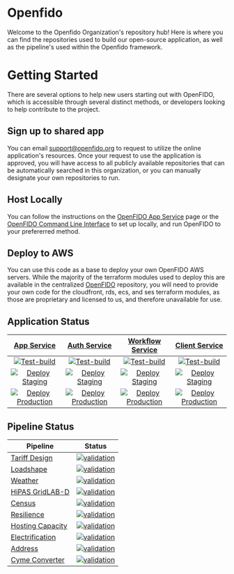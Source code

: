 # Openfido

Welcome to the Openfido Organization's repository hub! Here is where you can find the repositories used to build our open-source application, as well as the pipeline's used within the Openfido framework.

# Getting Started
There are several options to help new users starting out with OpenFIDO, which is accessible through several distinct methods, or developers looking to help contribute to the project. 
	
## Sign up to shared app
You can email support@openfido.org to request to utilize the online application's resources. Once your request to use the application is approved, you will have access to all publicly available repositories that can be automatically searched in this organization, or you can manually designate your own repositories to run.

## Host Locally
You can follow the instructions on the [OpenFIDO App Service](https://github.com/openfido/openfido-app-service) page or the [OpenFIDO Command Line Interface](https://github.com/openfido/cli) to set up locally, and run OpenFIDO to your prefererred method. 

## Deploy to AWS
You can use this code as a base to deploy your own OpenFIDO AWS servers. While the majority of the terraform modules used to deploy this are available in the centralized [OpenFIDO](https://github.com/openfido/openfido) repository, you will need to provide your own code for the cloudfront, rds, ecs, and ses terraform modules, as those are proprietary and licensed to us, and therefore unavailable for use. 


## Application Status

| [App Service](https://github.com/openfido/openfido-app-service) | [Auth Service](https://github.com/openfido/openfido-auth-service) | [Workflow Service](https://github.com/openfido/openfido-workflow-service) | [Client Service](https://github.com/openfido/openfido-client)
| :---: | :---: | :---: | :---: |
| [![Test-build](https://github.com/openfido/openfido-app-service/actions/workflows/test-build.yml/badge.svg)](https://github.com/openfido/openfido-app-service/actions/workflows/test-build.yml) | [![Test-build](https://github.com/openfido/openfido-auth-service/actions/workflows/test-build.yml/badge.svg)](https://github.com/openfido/openfido-auth-service/actions/workflows/test-build.yml) | [![Test-build](https://github.com/openfido/openfido-workflow-service/actions/workflows/test-build.yml/badge.svg)](https://github.com/openfido/openfido-workflow-service/actions/workflows/test-build.yml) | [![Test-build](https://github.com/openfido/openfido-client/actions/workflows/test-build.yml/badge.svg?branch=master)](https://github.com/openfido/openfido-client/actions/workflows/test-build.yml) |
| [![Deploy Staging](https://github.com/openfido/openfido-app-service/actions/workflows/docker-deploy-stage.yml/badge.svg?branch=develop)](https://github.com/openfido/openfido-app-service/actions/workflows/docker-deploy-stage.yml) | [![Deploy Staging](https://github.com/openfido/openfido-auth-service/actions/workflows/docker-deploy-stage.yml/badge.svg)](https://github.com/openfido/openfido-auth-service/actions/workflows/docker-deploy-stage.yml) | [![Deploy Staging](https://github.com/openfido/openfido-workflow-service/actions/workflows/docker-deploy-stage.yml/badge.svg)](https://github.com/openfido/openfido-workflow-service/actions/workflows/docker-deploy-stage.yml) | [![Deploy Staging](https://github.com/openfido/openfido-client/actions/workflows/docker-deploy-stage.yml/badge.svg?branch=develop)](https://github.com/openfido/openfido-client/actions/workflows/docker-deploy-stage.yml) |
| [![Deploy Production](https://github.com/openfido/openfido-app-service/actions/workflows/docker-deploy-prod.yml/badge.svg)](https://github.com/openfido/openfido-app-service/actions/workflows/docker-deploy-prod.yml) | [![Deploy Production](https://github.com/openfido/openfido-auth-service/actions/workflows/docker-deploy-prod.yml/badge.svg)](https://github.com/openfido/openfido-auth-service/actions/workflows/docker-deploy-prod.yml) | [![Deploy Production](https://github.com/openfido/openfido-workflow-service/actions/workflows/docker-deploy-prod.yml/badge.svg)](https://github.com/openfido/openfido-workflow-service/actions/workflows/docker-deploy-prod.yml) | [![Deploy Production](https://github.com/openfido/openfido-client/actions/workflows/docker-deploy-prod.yml/badge.svg)](https://github.com/openfido/openfido-client/actions/workflows/docker-deploy-prod.yml) |

## Pipeline Status

Pipeline  | Status
------------- | -------------
[Tariff Design](https://github.com/openfido/tariff_design)  | [![validation](https://github.com/openfido/tariff_design/actions/workflows/main.yml/badge.svg)](https://github.com/openfido/tariff_design/actions/workflows/main.yml)
[Loadshape](https://github.com/openfido/loadshape)  | [![validation](https://github.com/openfido/loadshape/actions/workflows/main.yml/badge.svg)](https://github.com/openfido/loadshape/actions/workflows/autotest.yml)
[Weather](https://github.com/openfido/weather)  |  [![validation](https://github.com/openfido/weather/actions/workflows/autotest.yml/badge.svg)](https://github.com/openfido/weather/actions/workflows/autotest.yml)
[HiPAS GridLAB-D](https://github.com/openfido/gridlabd)  |  [![validation](https://github.com/openfido/gridlabd/actions/workflows/autotest.yml/badge.svg)](https://github.com/openfido/gridlabd/actions/workflows/autotest.yml)
[Census](https://github.com/openfido/census)  |  [![validation](https://github.com/openfido/census/actions/workflows/main.yml/badge.svg)](https://github.com/openfido/census/actions/workflows/main.yml)
[Resilience](https://github.com/openfido/resilience)  |  [![validation](https://github.com/openfido/resilience/actions/workflows/main.yml/badge.svg)](https://github.com/openfido/resilience/actions/workflows/main.yml)
[Hosting Capacity](https://github.com/openfido/hosting_capacity)  |  [![validation](https://github.com/openfido/hosting_capacity/actions/workflows/autotest.yml/badge.svg)](https://github.com/openfido/hosting_capacity/actions/workflows/autotest.yml)
[Electrification](https://github.com/openfido/electrification)  |  [![validation](https://github.com/openfido/electrification/actions/workflows/autotest.yml/badge.svg)](https://github.com/openfido/electrification/actions/workflows/autotest.yml)
[Address](https://github.com/openfido/address)  |  [![validation](https://github.com/openfido/address/actions/workflows/main.yml/badge.svg)](https://github.com/openfido/address/actions/workflows/main.yml)
[Cyme Converter](https://github.com/openfido/cyme-extract) | [![validation](https://github.com/openfido/cyme-extract/actions/workflows/main.yml/badge.svg)](https://github.com/openfido/cyme-extract/actions/workflows/main.yml)
